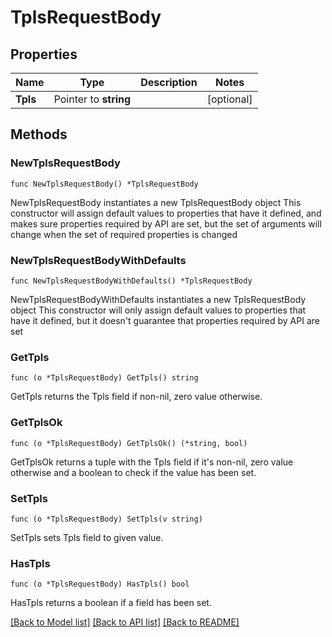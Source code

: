 # TplsRequestBody

## Properties

Name | Type | Description | Notes
------------ | ------------- | ------------- | -------------
**Tpls** | Pointer to **string** |  | [optional] 

## Methods

### NewTplsRequestBody

`func NewTplsRequestBody() *TplsRequestBody`

NewTplsRequestBody instantiates a new TplsRequestBody object
This constructor will assign default values to properties that have it defined,
and makes sure properties required by API are set, but the set of arguments
will change when the set of required properties is changed

### NewTplsRequestBodyWithDefaults

`func NewTplsRequestBodyWithDefaults() *TplsRequestBody`

NewTplsRequestBodyWithDefaults instantiates a new TplsRequestBody object
This constructor will only assign default values to properties that have it defined,
but it doesn't guarantee that properties required by API are set

### GetTpls

`func (o *TplsRequestBody) GetTpls() string`

GetTpls returns the Tpls field if non-nil, zero value otherwise.

### GetTplsOk

`func (o *TplsRequestBody) GetTplsOk() (*string, bool)`

GetTplsOk returns a tuple with the Tpls field if it's non-nil, zero value otherwise
and a boolean to check if the value has been set.

### SetTpls

`func (o *TplsRequestBody) SetTpls(v string)`

SetTpls sets Tpls field to given value.

### HasTpls

`func (o *TplsRequestBody) HasTpls() bool`

HasTpls returns a boolean if a field has been set.


[[Back to Model list]](../README.md#documentation-for-models) [[Back to API list]](../README.md#documentation-for-api-endpoints) [[Back to README]](../README.md)


